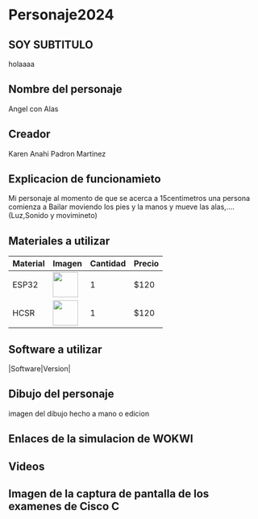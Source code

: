 # Personaje2024
## SOY SUBTITULO
holaaaa
## Nombre del personaje
Angel con Alas
## Creador
Karen Anahi Padron Martinez
## Explicacion de funcionamieto
Mi personaje al momento de que se acerca a 15centimetros una persona comienza a Bailar moviendo los pies y la manos y mueve las alas,....
(Luz,Sonido y movimineto)
## Materiales a utilizar
|Material|Imagen|Cantidad|Precio|
|--|--|--|--|
|ESP32|<img src="https://github.com/user-attachments/assets/c1a3b5c2-4118-4886-b9e0-85b6ab6da710" width="50"/>|1|$120|
|HCSR|<img src="https://github.com/user-attachments/assets/359e2bfe-1fec-41af-b08d-4017c019fccc" width="50"/>|1|$120|
## Software a utilizar
|Software|Version|

## Dibujo del personaje
imagen del dibujo hecho a mano o edicion

## Enlaces de la simulacion de WOKWI

## Videos

## Imagen de la captura de pantalla de los examenes de Cisco C

